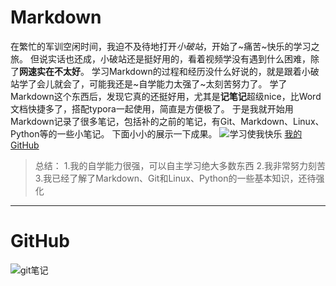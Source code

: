 # Markdown
在繁忙的军训空闲时间，我迫不及待地打开*小破站*，开始了~痛苦~快乐的学习之旅。
但说实话也还成，小破站还是挺好用的，看着视频学没有遇到什么困难，除了**网速实在不太好**。
学习Markdown的过程和经历没什么好说的，就是跟着小破站学了会儿就会了，可能我还是~自学能力太强了~太刻苦努力了。
学了Markdown这个东西后，发现它真的还挺好用，尤其是**记笔记**超级nice，比Word文档快捷多了，搭配typora一起使用，简直是方便极了。
于是我就开始用Markdown记录了很多笔记，包括补的之前的笔记，有Git、Markdown、Linux、Python等的一些小笔记。
下面小小的展示一下成果。
![学习使我快乐](C:/Users/86157/Desktop/学习使我快乐)
[我的GitHub](https://github.com/CircleCircleZero/test..git)
>总结：
>1.我的自学能力很强，可以自主学习绝大多数东西
>2.我非常努力刻苦
>3.我已经了解了Markdown、Git和Linux、Python的一些基本知识，还待强化
***
# GitHub
![git笔记](C:/Users/86157/Desktop/git入门笔记上)
